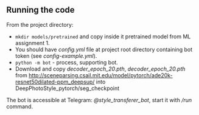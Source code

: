 ## Running the code

From the project directory:

* ```mkdir models/pretrained``` and copy inside it pretrained model from ML assignment 1.
* You should have <em>config.yml</em> file at project root directory containing bot token (see <em>config-example.yml</em>).
* ```python -m bot``` - process, supporting bot.
* Download and copy <em>decoder_epoch_20.pth</em>, <em>decoder_epoch_20.pth</em> from 
http://sceneparsing.csail.mit.edu/model/pytorch/ade20k-resnet50dilated-ppm_deepsup/ into DeepPhotoStyle_pytorch/seg_checkpoint
 
The bot is accessible at Telegram: <em>@style_transferer_bot</em>, start it with <em>/run</em> command.
